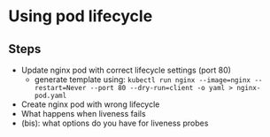 # Using pod lifecycle

## Steps

- Update nginx pod with correct lifecycle settings (port 80)
  - generate template using: `kubectl run nginx --image=nginx --restart=Never --port 80 --dry-run=client -o yaml > nginx-pod.yaml`
- Create nginx pod with wrong lifecycle
- What happens when liveness fails
- (bis): what options do you have for liveness probes


